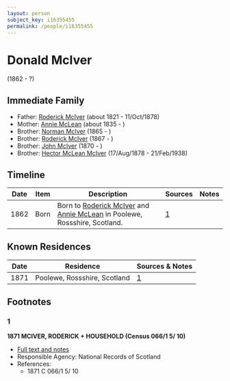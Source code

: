 ```yaml
---
layout: person
subject_key: i16355455
permalink: /people/i16355455
---
```


# Donald McIver
(1862 - ?)

## Immediate Family

* Father: [Roderick McIver](./@91038040@-roderick-mciver-b1821-d1878-10-11.md) (about 1821 - 11/Oct/1878)
* Mother: [Annie McLean](./@68658880@-annie-mclean-b1835-d.md) (about 1835 - )
* Brother: [Norman McIver](./@51505118@-norman-mciver-b1865-d.md) (1865 - )
* Brother: [Roderick McIver](./@54470962@-roderick-mciver-b1867-d.md) (1867 - )
* Brother: [John McIver](./@29848128@-john-mciver-b1870-d.md) (1870 - )
* Brother: [Hector McLean McIver](./@62168745@-hector-mclean-mciver-b1878-8-17-d1938-2-21.md) (17/Aug/1878 - 21/Feb/1938)

## Timeline

Date | Item | Description | Sources | Notes
---|---|---|---|---
1862 | Born | Born to [Roderick McIver](./@91038040@-roderick-mciver-b1821-d1878-10-11.md) and [Annie McLean](./@68658880@-annie-mclean-b1835-d.md) in Poolewe, Rossshire, Scotland. | [1](#1) | 

## Known Residences

Date | Residence | Sources & Notes
---|---|---
1871 | Poolewe, Rossshire, Scotland | [1](#1)

## Footnotes

### 1

**1871 MCIVER, RODERICK + HOUSEHOLD (Census 066/1 5/ 10)**

* [Full text and notes](../sources/@672117@-1871-mciver,-roderick-+-household-census-066-1-5-10-.md)
* Responsible Agency: National Records of Scotland
* References: 
  * 1871 C 066/1 5/ 10

